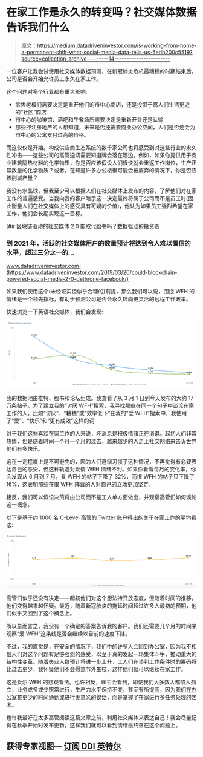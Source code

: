 # 在家工作是永久的转变吗？社交媒体数据告诉我们什么

> 原文：<https://medium.datadriveninvestor.com/is-working-from-home-a-permanent-shift-what-social-media-data-tells-us-5edb200c5519?source=collection_archive---------14----------------------->

一位客户让我尝试使用社交媒体数据预测，在新冠肺炎危机最糟糕的时期结束后，公司是否会开始允许员工永久在家工作。

这个问题对多个行业都有重大影响:

*   零售老板们需要决定是重开他们的市中心商店，还是投资于离人们生活更近的“社区”商店
*   市中心的咖啡馆、酒吧和午餐场所需要决定是重新开业还是认输
*   那些押注房地产的人想知道，未来是否还需要商业办公空间，人们是否还会为市中心的公寓支付过高的价格。

而这仅仅是开始。构成供应商生态系统的数千家公司也将感受到对这些行业的永久性冲击——这些公司的高管迫切需要知道牌会落在哪边。例如，如果你提供用于商业建筑隔热材料的化学物质，你是否应该假设人们很快就会重返工作岗位，生产正常数量的化学物质？或者，在知道许多办公楼很可能会被废弃的情况下，你是否应该削减产量？

我没有水晶球，但我至少可以根据人们在社交媒体上发布的内容，了解他们对在家工作的普遍感受。当我向我的客户暗示这一决定最终将属于公司而不是员工时(因此衡量人们在社交媒体上的感受具有可疑的价值)，他认为如果员工强烈希望在家工作，他们会长期实现这一目标。

[](https://www.datadriveninvestor.com/2019/03/20/could-blockchain-powered-social-media-2-0-dethrone-facebook/) [## 区块链驱动的社交媒体 2.0 能取代脸书吗？数据驱动的投资者

### 到 2021 年，活跃的社交媒体用户的数量预计将达到令人难以置信的水平，超过三分之一的…

www.datadriveninvestor.com](https://www.datadriveninvestor.com/2019/03/20/could-blockchain-powered-social-media-2-0-dethrone-facebook/) 

如果我们使用这个(未经证实但似乎合理的)前提，那么我们可以说，围绕 WFH 的情绪是一个领先指标，有助于预测公司是否会永久转向更灵活的远程工作政策。

快速浏览一下英语社交媒体，我们会发现:

![](img/fffdf4c451ed30f89a6e253527010034.png)

我的数据池由推特、脸书和论坛组成。我查看了从 3 月 1 日到今天发布的大约 17 万条帖子。为了建立我的“讨厌 WFH”搜索，我寻找那些在同一个句子中谈论在家工作的人，比如“讨厌”、“糟糕”或“效率低下”在我的“爱 WFH”搜索中，我使用了“爱”、“快乐”和“更有成效”这样的词

对于我们这些喜欢在家工作的人来说，坏消息是积极情绪正在消退。起初人们非常热情，但是随着时间一个月一个月的过去，越来越少的人走上社交网络来告诉世界他们有多快乐。

这在一定程度上是不可避免的，因为人们逐渐习惯了这种情况，不再觉得有必要表达自己的感受，但这种轨迹对爱情 WFH 情绪不利。如果你看看每月的变化率，你会发现从 6 月到 7 月，爱 WFH 的帖子下降了 32%，而恨 WFH 的帖子只下降了 16%，这表明那些在恨 WFH 阵营的人对自己的立场更加坚定。

相反，我们可以假设决策将由公司而不是工人单方面做出，并观察高管们如何谈论这一概念。

以下是基于约 1000 名 C-Level 高管的 Twitter 账户得出的关于在家工作的平均看法:

![](img/830e32c5ef8bfad90f28344b21e7884e.png)

高管们似乎还没有决定——起初他们对这个想法持开放态度，但随着时间的推移，他们变得越来越怀疑。最近，随着新冠肺炎的拖延时间超过许多人最初的预期，他们似乎又回到了这个概念上。

所以总而言之，我没有一个确定的答案告诉我的客户。我们还需要几个月的时间来观察“爱 WFH”这条线是否会继续以目前的速度下降。

不过，我的直觉是，在安全的情况下，我们中的许多人会回到办公室，因为我不相信人们对这个问题有足够强烈的感受，以至于真的发起一场集体斗争，推动重大的结构性变革。随着失业人数预计将进一步上升，工人们在谈判工作条件时的筹码将比过去更少，我怀疑他们不会愿意节外生枝，这样他们就可以继续在家工作。

这是爱尔·WFH 的悲观看法。也许相反，雇主会看到，即使我们大多数人都陷入孤立，业务或多或少照常进行，生产力水平保持不变，甚至有所提高，因为我们在办公室花更少的时间通勤或进行无意义的谈话，而是掌握了在家进行多任务处理的艺术。

也许我最好在太多高管阅读这篇文章之前，利用社交媒体来表达自己！我会尽量记得在秋季开始时发布更新，这样我们就可以看到情绪最终落在这个问题上。

## 获得专家视图— [订阅 DDI 英特尔](https://datadriveninvestor.com/ddi-intel)